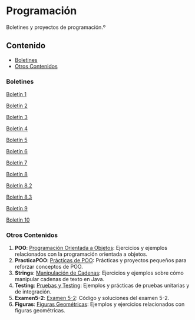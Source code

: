 # Programación

Boletines y proyectos de programación.º

## Contenido

- [Boletines](#boletines)
-  [Otros Contenidos](#otros-contenidos)

### Boletines

[Boletín 1](https://github.com/DanielRTato/Programacion/tree/main/Boletin_1)

 [Boletín 2](https://github.com/DanielRTato/Programacion/tree/main/Boletin_2)
 
 [Boletín 3](https://github.com/DanielRTato/Programacion/tree/main/Boletin_3)
 
 [Boletín 4](https://github.com/DanielRTato/Programacion/tree/main/Boletin_4)
 
 [Boletín 5](https://github.com/DanielRTato/Programacion/tree/main/Boletin_5)
 
 
[Boletín 6](https://github.com/DanielRTato/Programacion/tree/main/Boletin_6)

 [Boletín 7](https://github.com/DanielRTato/Programacion/tree/main/Boletin_7)

 [Boletín 8](https://github.com/DanielRTato/Programacion/tree/main/Boletin_8)

 [Boletín 8.2](https://github.com/DanielRTato/Programacion/tree/main/Boletin_8.2)

 [Boletín 8.3](https://github.com/DanielRTato/Programacion/tree/main/Boletin_8.3)

 [Boletín 9](https://github.com/DanielRTato/Programacion/tree/main/Boletin_9)

 [Boletín 10](https://github.com/DanielRTato/Programacion/tree/main/Boletin_10)


### Otros Contenidos

1. **POO**: [Programación Orientada a Objetos](https://github.com/DanielRTato/Programacion/tree/main/POO): Ejercicios y ejemplos relacionados con la programación orientada a objetos.
2. **PracticaPOO**: [Prácticas de POO](https://github.com/DanielRTato/Programacion/tree/main/PracticaPOO): Prácticas y proyectos pequeños para reforzar conceptos de POO.
3. **Strings**: [Manipulación de Cadenas](https://github.com/DanielRTato/Programacion/tree/main/Strings): Ejercicios y ejemplos sobre cómo manipular cadenas de texto en Java.
4. **Testing**: [Pruebas y Testing](https://github.com/DanielRTato/Programacion/tree/main/Testing): Ejemplos y prácticas de pruebas unitarias y de integración.
5. **Examen5-2**: [Examen 5-2](https://github.com/DanielRTato/Programacion/tree/main/examen5-2): Código y soluciones del examen 5-2.
6. **Figuras**: [Figuras Geométricas](https://github.com/DanielRTato/Programacion/tree/main/figuras): Ejemplos y ejercicios relacionados con figuras geométricas.
